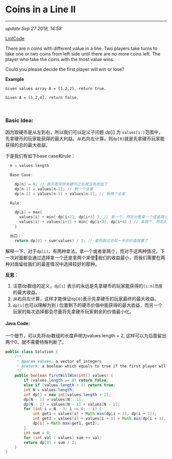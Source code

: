 # Coins in a Line II

---
_update Sep 27 2018, 14:58_

[LintCode](https://www.lintcode.com/problem/coins-in-a-line-ii/description)

There are n coins with different value in a line. Two players take turns to take one or two coins from left side until there are no more coins left. The player who take the coins with the most value wins.

Could you please decide the first player will win or lose?

**Example**

    Given values array A = [1,2,2], return true.

    Given A = [1,2,4], return false.

<br/>

### Basic Idea:
因为取硬币是从左到右，所以我们可以定义子问题 dp[i] 为 `values[i:]`范围中，先拿硬币的玩家能获得的最大利益。从右向左计算。则`dp[0]`就是先拿硬币玩家能获得的总的最大收益。

于是我们有如下base case和rule：
```c
  n = values.length

  Base Case:

    dp[n] = 0; // 表示取完所有硬币之后就没有收益了
    dp[n-1] = values[n-1]; // 剩一个全拿
    dp[n-2] = values[n-1] + values[n-2]; // 剩两个全拿

  Rule:

    dp[i] = max{
      values[i] + min{ dp[i+2], dp[i+3] }, // 拿一个，然后对面拿一个或者两个
      values[i] + values[i+1] + min{ dp[i+3], dp[i+4] } // 拿两个，然后对面拿一个或者两个
    }

  出口：
    return dp[0] > sum(values) / 2; // 拿到超过总和一半的价值就赢了
```
解释一下，对于`dp[i]`，有两种拿法，拿一个或者拿两个，而对于这两种情况，下一次对面都会通过选择拿一个还是拿两个来使我们的收益最小，而我们需要在两种对面留给我们的最差情况中选择较好的那种。

**反思**：  

1. 注意dp数组的定义，`dp[i]` 表示的永远是先拿硬币的玩家能获得的`[i:n]范围`的最大收益。
2. 从右向左计算，这样才能保证`dp[0]`表示先拿硬币的玩家最终的最大收益。
3. `dp[i]`也可以理解为到 i 位置剩下的硬币价值中能获得的最大收益，而另一个玩家的每次选择都会尽量将先拿硬币玩家剩余的价值最小化。

#### Java Code:
一个细节，可以先将dp数组的长度声明为values.length + 2, 这样可以为后面留出两个0，就不需要特殊判断了。
```java
public class Solution {
    /**
     * @param values: a vector of integers
     * @return: a boolean which equals to true if the first player will win
     */
    public boolean firstWillWin(int[] values) {
        if (values.length == 0) return false;
        else if (values.length < 3) return true;
        int N = values.length;
        int dp[] = new int[values.length + 2];
        dp[N - 1] = values[N - 1];
        dp[N - 2] = values[N - 1] + values[N - 2];
        for (int i = N - 3; i >= 0; --i) {
            int get1 = values[i] + Math.min(dp[i + 2], dp[i + 3]);
            int get2 = values[i] + values[i + 1] + Math.min(dp[i + 3], dp[i + 4]);
            dp[i] = Math.max(get1, get2);
        }
        int sum = 0;
        for (int val : values) sum += val;
        return dp[0] > sum / 2;
    }
}
```
